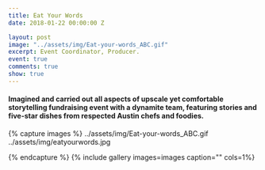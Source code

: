 ```yaml
---
title: Eat Your Words
date: 2018-01-22 00:00:00 Z

layout: post
image: "../assets/img/Eat-your-words_ABC.gif"
excerpt: Event Coordinator, Producer.
event: true
comments: true
show: true
---
```


#### Imagined and carried out all aspects of upscale yet comfortable storytelling fundraising event with a dynamite team, featuring stories and five-star dishes from respected Austin chefs and foodies. 
 
{% capture images %}
	../assets/img/Eat-your-words_ABC.gif
  ../assets/img/eatyourwords.jpg

{% endcapture %}
{% include gallery images=images caption="" cols=1%}
